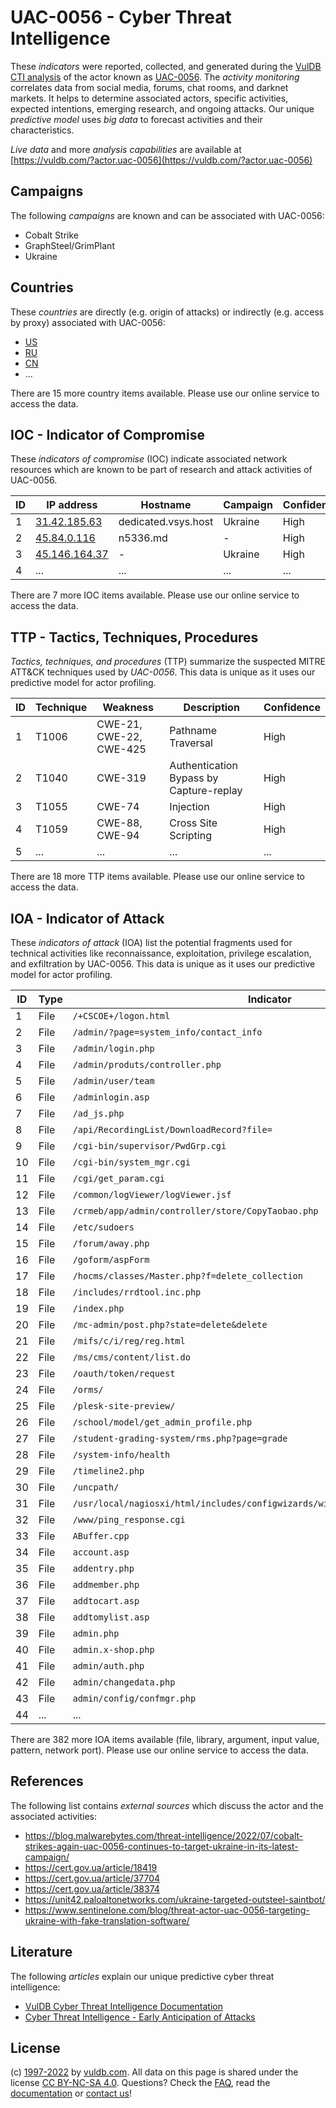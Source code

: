 # UAC-0056 - Cyber Threat Intelligence

These _indicators_ were reported, collected, and generated during the [VulDB CTI analysis](https://vuldb.com/?kb.cti) of the actor known as [UAC-0056](https://vuldb.com/?actor.uac-0056). The _activity monitoring_ correlates data from social media, forums, chat rooms, and darknet markets. It helps to determine associated actors, specific activities, expected intentions, emerging research, and ongoing attacks. Our unique _predictive model_ uses _big data_ to forecast activities and their characteristics.

_Live data_ and more _analysis capabilities_ are available at [https://vuldb.com/?actor.uac-0056](https://vuldb.com/?actor.uac-0056)

## Campaigns

The following _campaigns_ are known and can be associated with UAC-0056:

* Cobalt Strike
* GraphSteel/GrimPlant
* Ukraine

## Countries

These _countries_ are directly (e.g. origin of attacks) or indirectly (e.g. access by proxy) associated with UAC-0056:

* [US](https://vuldb.com/?country.us)
* [RU](https://vuldb.com/?country.ru)
* [CN](https://vuldb.com/?country.cn)
* ...

There are 15 more country items available. Please use our online service to access the data.

## IOC - Indicator of Compromise

These _indicators of compromise_ (IOC) indicate associated network resources which are known to be part of research and attack activities of UAC-0056.

ID | IP address | Hostname | Campaign | Confidence
-- | ---------- | -------- | -------- | ----------
1 | [31.42.185.63](https://vuldb.com/?ip.31.42.185.63) | dedicated.vsys.host | Ukraine | High
2 | [45.84.0.116](https://vuldb.com/?ip.45.84.0.116) | n5336.md | - | High
3 | [45.146.164.37](https://vuldb.com/?ip.45.146.164.37) | - | Ukraine | High
4 | ... | ... | ... | ...

There are 7 more IOC items available. Please use our online service to access the data.

## TTP - Tactics, Techniques, Procedures

_Tactics, techniques, and procedures_ (TTP) summarize the suspected MITRE ATT&CK techniques used by _UAC-0056_. This data is unique as it uses our predictive model for actor profiling.

ID | Technique | Weakness | Description | Confidence
-- | --------- | -------- | ----------- | ----------
1 | T1006 | CWE-21, CWE-22, CWE-425 | Pathname Traversal | High
2 | T1040 | CWE-319 | Authentication Bypass by Capture-replay | High
3 | T1055 | CWE-74 | Injection | High
4 | T1059 | CWE-88, CWE-94 | Cross Site Scripting | High
5 | ... | ... | ... | ...

There are 18 more TTP items available. Please use our online service to access the data.

## IOA - Indicator of Attack

These _indicators of attack_ (IOA) list the potential fragments used for technical activities like reconnaissance, exploitation, privilege escalation, and exfiltration by UAC-0056. This data is unique as it uses our predictive model for actor profiling.

ID | Type | Indicator | Confidence
-- | ---- | --------- | ----------
1 | File | `/+CSCOE+/logon.html` | High
2 | File | `/admin/?page=system_info/contact_info` | High
3 | File | `/admin/login.php` | High
4 | File | `/admin/produts/controller.php` | High
5 | File | `/admin/user/team` | High
6 | File | `/adminlogin.asp` | High
7 | File | `/ad_js.php` | Medium
8 | File | `/api/RecordingList/DownloadRecord?file=` | High
9 | File | `/cgi-bin/supervisor/PwdGrp.cgi` | High
10 | File | `/cgi-bin/system_mgr.cgi` | High
11 | File | `/cgi/get_param.cgi` | High
12 | File | `/common/logViewer/logViewer.jsf` | High
13 | File | `/crmeb/app/admin/controller/store/CopyTaobao.php` | High
14 | File | `/etc/sudoers` | Medium
15 | File | `/forum/away.php` | High
16 | File | `/goform/aspForm` | High
17 | File | `/hocms/classes/Master.php?f=delete_collection` | High
18 | File | `/includes/rrdtool.inc.php` | High
19 | File | `/index.php` | Medium
20 | File | `/mc-admin/post.php?state=delete&delete` | High
21 | File | `/mifs/c/i/reg/reg.html` | High
22 | File | `/ms/cms/content/list.do` | High
23 | File | `/oauth/token/request` | High
24 | File | `/orms/` | Low
25 | File | `/plesk-site-preview/` | High
26 | File | `/school/model/get_admin_profile.php` | High
27 | File | `/student-grading-system/rms.php?page=grade` | High
28 | File | `/system-info/health` | High
29 | File | `/timeline2.php` | High
30 | File | `/uncpath/` | Medium
31 | File | `/usr/local/nagiosxi/html/includes/configwizards/windowswmi/windowswmi.inc.php` | High
32 | File | `/www/ping_response.cgi` | High
33 | File | `ABuffer.cpp` | Medium
34 | File | `account.asp` | Medium
35 | File | `addentry.php` | Medium
36 | File | `addmember.php` | High
37 | File | `addtocart.asp` | High
38 | File | `addtomylist.asp` | High
39 | File | `admin.php` | Medium
40 | File | `admin.x-shop.php` | High
41 | File | `admin/auth.php` | High
42 | File | `admin/changedata.php` | High
43 | File | `admin/config/confmgr.php` | High
44 | ... | ... | ...

There are 382 more IOA items available (file, library, argument, input value, pattern, network port). Please use our online service to access the data.

## References

The following list contains _external sources_ which discuss the actor and the associated activities:

* https://blog.malwarebytes.com/threat-intelligence/2022/07/cobalt-strikes-again-uac-0056-continues-to-target-ukraine-in-its-latest-campaign/
* https://cert.gov.ua/article/18419
* https://cert.gov.ua/article/37704
* https://cert.gov.ua/article/38374
* https://unit42.paloaltonetworks.com/ukraine-targeted-outsteel-saintbot/
* https://www.sentinelone.com/blog/threat-actor-uac-0056-targeting-ukraine-with-fake-translation-software/

## Literature

The following _articles_ explain our unique predictive cyber threat intelligence:

* [VulDB Cyber Threat Intelligence Documentation](https://vuldb.com/?kb.cti)
* [Cyber Threat Intelligence - Early Anticipation of Attacks](https://www.scip.ch/en/?labs.20201022)

## License

(c) [1997-2022](https://vuldb.com/?kb.changelog) by [vuldb.com](https://vuldb.com/?kb.about). All data on this page is shared under the license [CC BY-NC-SA 4.0](https://creativecommons.org/licenses/by-nc-sa/4.0/). Questions? Check the [FAQ](https://vuldb.com/?kb.faq), read the [documentation](https://vuldb.com/?kb) or [contact us](https://vuldb.com/?contact)!
